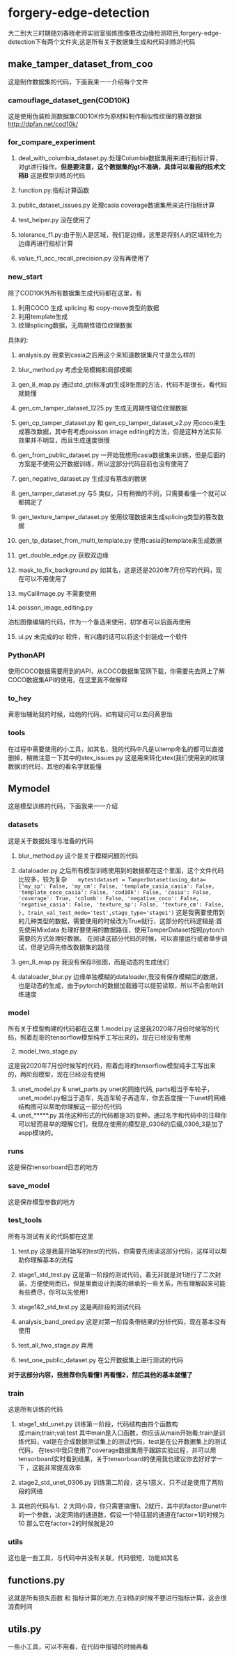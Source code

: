 # forgery-edge-detection
大二到大三时期随刘春晓老师实验室锻炼图像篡改边缘检测项目,forgery-edge-detection下有两个文件夹,这是所有关于数据集生成和代码训练的代码

## make_tamper_dataset_from_coo
这是制作数据集的代码，下面我来一一介绍每个文件
### camouflage_dataset_gen(COD10K)
这是使用伪装检测数据集C0D10K作为原材料制作相似性纹理的篡改数据
<http://dpfan.net/cod10k/>
### for_compare_experiment
1. deal_with_columbia_dataset.py:处理Columbia数据集用来进行指标计算，对gt进行操作。**但是要注意，这个数据集的gt不准确，具体可以看我的技术文档B**
这是模型训练的代码

2. function.py:指标计算函数

3. public_dataset_issues.py 处理casia coverage数据集用来进行指标计算

4. test_helper.py 没在使用了

5. tolerance_f1.py:由于别人是区域，我们是边缘，这里是将别人的区域转化为边缘再进行指标计算

6. value_f1_acc_recall_precision.py 没有再使用了

### new_start
除了COD10K外所有数据集生成代码都在这里，有
1. 利用COCO 生成 splicing 和 copy-move类型的数据
2. 利用template生成
3. 纹理splicing数据，无周期性错位纹理数据

具体的:
1. analysis.py
我拿到casia之后用这个来知道数据集尺寸是怎么样的

2. blur_method.py
考虑全局模糊和局部模糊

3. gen_8_map.py
通过std_gt(标准gt)生成8张图的方法，代码不是很长，看代码就能懂

4. gen_cm_tamper_dataset_1225.py
生成无周期性错位纹理数据

5. gen_cp_tamper_dataset.py 和 gen_cp_tamper_dataset_v2.py
用coco来生成篡改数据，其中有考虑poisson image editing的方法，但是这种方法实际效果并不明显，而且生成速度很慢

6. gen_from_public_dataset.py
一开始我想用casia数据集来训练，但是后面的方案是不使用公开数据训练，所以这部分代码目前也没有使用了

7. gen_negative_dataset.py
生成没有篡改的数据

8. gen_tamper_dataset.py
与5 类似，只有稍微的不同，只需要看懂一个就可以都搞定了

9. gen_texture_tamper_dataset.py
使用纹理数据来生成splicing类型的篡改数据

10. gen_tp_dataset_from_multi_template.py
使用casia的template来生成数据

11. get_double_edge.py
获取双边缘

12. mask_to_fix_background.py
如其名，这是还是2020年7月份写的代码，现在可以不用使用了

13. myCallImage.py
不需要使用

14. poisson_image_editing.py

泊松图像编辑的代码，作为一个备选来使用，初学者可以后面再使用

15. ui.py 
未完成的qt 软件，有兴趣的话可以将这个封装成一个软件

### PythonAPI
使用COCO数据需要用到的API，从COCO数据集官网下载，你需要先去网上了解COCO数据集API的使用，在这里我不做解释

### to_hey
黄恩怡辅助我的时候，给她的代码，如有疑问可以去问黄恩怡

### tools
在过程中需要使用的小工具，如其名，我的代码中凡是以temp命名的都可以直接删掉，稍微注意一下其中的stex_issues.py
这是用来转化stex(我们使用到的纹理数据)的代码，其他的看名字就能懂

## Mymodel

这是模型训练的代码，下面我来一一介绍
### datasets
这是关于数据处理与准备的代码
1. blur_method.py
这个是关于模糊问题的代码
2. dataloader.py
之后所有模型训练使用到的数据都在这个里面，这个文件代码比较多，较为复杂
`    mytestdataset = TamperDataset(using_data={'my_sp': False,
                                              'my_cm': False,
                                              'template_casia_casia': False,
                                              'template_coco_casia': False,
                                              'cod10k': False,
                                              'casia': False,
                                              'coverage': True,
                                              'columb': False,
                                              'negative_coco': False,
                                              'negative_casia': False,
                                              'texture_sp': False,
                                              'texture_cm': False,
                                              }, train_val_test_mode='test',stage_type='stage1')
`
这是我需要使用到的几种类型的数据，需要使用的时候改为True就行，这部分的代码逻辑是:首先使用Mixdata 处理好要使用的数据路径，使用TamperDataset按照pytorch需要的方式处理好数据。
在阅读这部分代码的时候，可以直接运行或者单步调试，但是记得先修改数据集的路径


3. gen_8_map.py
我没有保存8张图，而是动态的生成他们

4. dataloader_blur.py
边缘单独模糊的dataloader,我没有保存模糊后的数据，也是动态的生成，由于pytorch的数据加载器可以提前读取，所以不会影响训练速度

### model
所有关于模型构建的代码都在这里
1.model.py
这是我2020年7月份时候写的代码，照着彪哥的tensorflow模型纯手工写出来的，现在已经没有使用

2. model_two_stage.py

这是我2020年7月份时候写的代码，照着彪哥的tensorflow模型纯手工写出来的，两阶段模型，现在已经没有使用


3. unet_model.py & unet_parts.py
unet的网络代码, parts相当于车轮子，unet_model.py相当于造车，先造车轮子再造车，你去百度搜一下unet的网络结构图可以帮助你理解这一部分的代码
4. unet_*****.py
其他这种形式的代码都是3的变种，通过名字和代码中的注释你可以轻而易举的理解它们，我现在使用的模型是_0306的后缀,0306_3是加了aspp模块的。

### runs
这是保存tensorboard日志的地方

### save_model
这是保存模型参数的地方

### test_tools
所有与测试有关的代码都在这里
1. test.py 
这是我最开始写的test的代码，你需要先阅读这部分代码，这样可以帮助你理解基本的流程
2. stage1_std_test.py
这是第一阶段的测试代码，着无非就是对1进行了二次封装，方便使用而已，但是里面设计到类的继承的一些关系，所有理解起来可能有些费尽，你可以先使用1
3. stage1&2_std_test.py
这是两阶段的测试代码

4. analysis_band_pred.py
这是对第一阶段条带结果的分析代码，现在基本没有使用

5. test_all_two_stage.py
弃用

6. test_one_public_dataset.py
在公开数据集上进行测试的代码

**对于这部分内容，我推荐你先看懂1 再看懂2，然后其他的基本就懂了**

### train
这是所有训练的代码
1. stage1_std_unet.py
训练第一阶段，代码结构由四个函数构成:main;train;val;test
其中main是入口函数，你应该从main开始看;train是训练代码，val是在合成数据测试集上的测试代码，test是在公开数据集上的测试代码，
在test中我只使用了coverage数据集用于跟踪实验过程，并可以用tensorboard实时看到结果，关于tensorboard的使用我也建议你去好好学一下
，这能非常提高效率

2. stage2_std_unet_0306.py
训练第二阶段，这与1意义，只不过是使用了两阶段的网络

3. 其他的代码与1、2 大同小异，你只需要搞懂1、2就行，其中的factor是unet中的一个参数，决定网络的通道数，假设一个特征层的通道在factor=1的时候为10
那么它在factor=2的时候就是20

### utils
这也是一些工具，与代码中并没有关联，代码很短，功能如其名

## functions.py
这就是所有损失函数 和 指标计算的地方,在训练的时候不要进行指标计算，这会很浪费时间

## utils.py
一些小工具，可以不用看，在代码中报错的时候再看